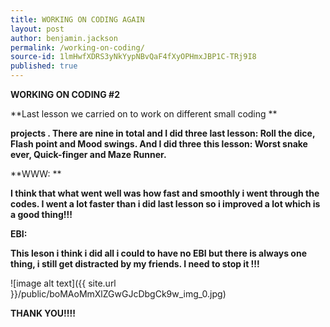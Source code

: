 ```yaml
---
title: WORKING ON CODING AGAIN
layout: post
author: benjamin.jackson
permalink: /working-on-coding/
source-id: 1lmHwfXDRS3yNkYypNBvQaF4fXyOPHmxJBP1C-TRj9I8
published: true
---
```

**WORKING ON CODING #2**

**Last lesson we carried on to work on different small coding **

**projects . There are nine in total and I did three last lesson: Roll the dice, Flash point and Mood swings. And I did three this lesson: Worst snake ever, Quick-finger and Maze Runner.**

**WWW: **

**I think that what went well was how fast and smoothly i went through the codes. I went a lot faster than i did last lesson so i improved a lot which is a good thing!!!**

**EBI:**

**This leson i think i did all i could to have no EBI but there is always one thing, i still get distracted by my friends. I need to stop it !!!**

![image alt text]({{ site.url }}/public/boMAoMmXlZGwGJcDbgCk9w_img_0.jpg)

**THANK YOU!!!!**


